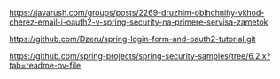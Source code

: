 https://javarush.com/groups/posts/2269-druzhim-obihchnihy-vkhod-cherez-email-i-oauth2-v-spring-security-na-primere-servisa-zametok

https://github.com/Dzeru/spring-login-form-and-oauth2-tutorial.git



https://github.com/spring-projects/spring-security-samples/tree/6.2.x?tab=readme-ov-file